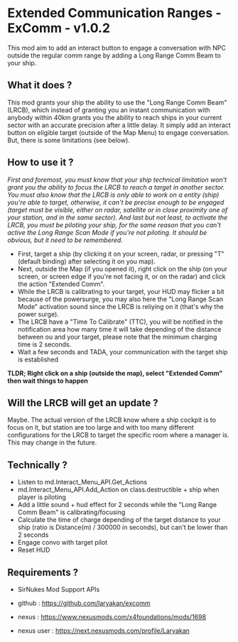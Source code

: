 # Extended Communication Ranges - ExComm - v1.0.2
This mod aim to add an interact button to engage a conversation with NPC outside the regular comm range by adding a Long Range Comm Beam to your ship.

## What it does ?
This mod grants your ship the ability to use the "Long Range Comm Beam" (LRCB), which instead of granting you an instant communication with anybody within 40km grants you the ability to reach ships in your current sector with an accurate precision after a little delay.
It simply add an interact button on eligible target (outside of the Map Menu) to engage conversation. But, there is some limitations (see below).

## How to use it ?
*First and foremost, you must know that your ship technical limitation won't grant you the ability to focus the LRCB to reach a target in another sector.*
*You must also know that the LRCB is only able to work on a entity (ship) you're able to target, otherwise, it can't be precise enough to be engaged (target must be visible, either on radar, satellite or in close proximity one of your station, and in the same sector).*
*And last but not least, to activate the LRCB, you must be piloting your ship, for the same reason that you can't active the Long Range Scan Mode if you're not piloting.*
*It should be obvious, but it need to be remembered.*
- First, target a ship (by clicking it on your screen, radar, or pressing "T" (default binding) after selecting it on you map).
- Next, outside the Map (if you opened it), right click on the ship (on your screen, or screen edge if you're not facing it, or on the radar) and click the action "Extended Comm".
- While the LRCB is calibrating to your target, your HUD may flicker a bit because of the powersurge, you may also here the "Long Range Scan Mode" activation sound since the LRCB is reliying on it (that's why the power surge).
- The LRCB have a "Time To Calibrate" (TTC), you will be notified in the notification area how many time it will take depending of the distance between ou and your target, please note that the minimum charging time is 2 seconds.
- Wait a few seconds and TADA, your communication with the target ship is established

**TLDR; Right click on a ship (outside the map), select "Extended Comm" then wait things to happen**

## Will the LRCB will get an update ?
Maybe. The actual version of the LRCB know where a ship cockpit is to focus on it, but station are too large and with too many different configurations for the LRCB to target the specific room where a manager is.
This may change in the future.

## Technically ?
- Listen to md.Interact_Menu_API.Get_Actions
- md.Interact_Menu_API.Add_Action on class.destructible + ship when player is piloting
- Add a little sound + hud effect for 2 seconds while the "Long Range Comm Beam" is calibrating/focusing
- Calculate the time of charge depending of the target distance to your ship (ratio is Distance(m) / 300000 in seconds), but can't be lower than 2 seconds
- Engage convo with target pilot
- Reset HUD

## Requirements ?
- SirNukes Mod Support APIs

- github : https://github.com/laryakan/excomm
- nexus : https://www.nexusmods.com/x4foundations/mods/1698
- nexus user : https://next.nexusmods.com/profile/Laryakan
